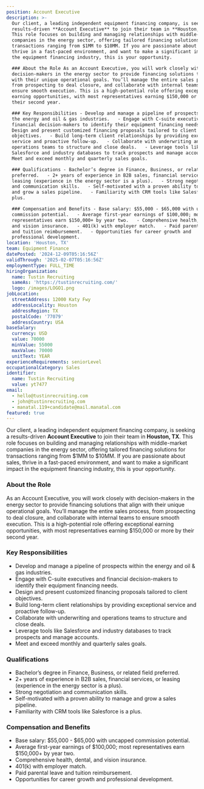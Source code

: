 ```yaml
---
position: Account Executive
description: >-
  Our client, a leading independent equipment financing company, is seeking a
  results-driven **Account Executive** to join their team in **Houston, TX**.
  This role focuses on building and managing relationships with middle-market
  companies in the energy sector, offering tailored financing solutions for
  transactions ranging from $1MM to $10MM. If you are passionate about sales,
  thrive in a fast-paced environment, and want to make a significant impact in
  the equipment financing industry, this is your opportunity.  

  ### About the Role As an Account Executive, you will work closely with
  decision-makers in the energy sector to provide financing solutions that align
  with their unique operational goals. You’ll manage the entire sales process,
  from prospecting to deal closure, and collaborate with internal teams to
  ensure smooth execution. This is a high-potential role offering exceptional
  earning opportunities, with most representatives earning $150,000 or more by
  their second year.  

  ### Key Responsibilities - Develop and manage a pipeline of prospects within
  the energy and oil & gas industries.   - Engage with C-suite executives and
  financial decision-makers to identify their equipment financing needs.   -
  Design and present customized financing proposals tailored to client
  objectives.   - Build long-term client relationships by providing exceptional
  service and proactive follow-up.   - Collaborate with underwriting and
  operations teams to structure and close deals.   - Leverage tools like
  Salesforce and industry databases to track prospects and manage accounts.   -
  Meet and exceed monthly and quarterly sales goals.  

  ### Qualifications - Bachelor’s degree in Finance, Business, or related field
  preferred.   - 2+ years of experience in B2B sales, financial services, or
  leasing (experience in the energy sector is a plus).   - Strong negotiation
  and communication skills.   - Self-motivated with a proven ability to manage
  and grow a sales pipeline.   - Familiarity with CRM tools like Salesforce is a
  plus.  

  ### Compensation and Benefits - Base salary: $55,000 - $65,000 with uncapped
  commission potential.   - Average first-year earnings of $100,000; most
  representatives earn $150,000+ by year two.   - Comprehensive health, dental,
  and vision insurance.   - 401(k) with employer match.   - Paid parental leave
  and tuition reimbursement.   - Opportunities for career growth and
  professional development.
location: 'Houston, TX'
team: Equipment Finance
datePosted: '2024-12-09T05:16:56Z'
validThrough: '2025-02-07T05:16:56Z'
employmentType: FULL_TIME
hiringOrganization:
  name: Tustin Recruiting
  sameAs: 'https://tustinrecruiting.com/'
  logo: /images/LOGO1.png
jobLocation:
  streetAddress: 12000 Katy Fwy
  addressLocality: Houston
  addressRegion: TX
  postalCode: '77079'
  addressCountry: USA
baseSalary:
  currency: USD
  value: 70000
  minValue: 55000
  maxValue: 70000
  unitText: YEAR
experienceRequirements: seniorLevel
occupationalCategory: Sales
identifier:
  name: Tustin Recruiting
  value: yt7477
email:
  - hello@tustinrecruiting.com
  - john@tustinrecruiting.com
  - manatal.119+candidate@mail.manatal.com
featured: true
---
```


Our client, a leading independent equipment financing company, is seeking a results-driven **Account Executive** to join their team in **Houston, TX**. This role focuses on building and managing relationships with middle-market companies in the energy sector, offering tailored financing solutions for transactions ranging from $1MM to $10MM. If you are passionate about sales, thrive in a fast-paced environment, and want to make a significant impact in the equipment financing industry, this is your opportunity.  

### About the Role
As an Account Executive, you will work closely with decision-makers in the energy sector to provide financing solutions that align with their unique operational goals. You’ll manage the entire sales process, from prospecting to deal closure, and collaborate with internal teams to ensure smooth execution. This is a high-potential role offering exceptional earning opportunities, with most representatives earning $150,000 or more by their second year.  

### Key Responsibilities
- Develop and manage a pipeline of prospects within the energy and oil & gas industries.  
- Engage with C-suite executives and financial decision-makers to identify their equipment financing needs.  
- Design and present customized financing proposals tailored to client objectives.  
- Build long-term client relationships by providing exceptional service and proactive follow-up.  
- Collaborate with underwriting and operations teams to structure and close deals.  
- Leverage tools like Salesforce and industry databases to track prospects and manage accounts.  
- Meet and exceed monthly and quarterly sales goals.  

### Qualifications
- Bachelor’s degree in Finance, Business, or related field preferred.  
- 2+ years of experience in B2B sales, financial services, or leasing (experience in the energy sector is a plus).  
- Strong negotiation and communication skills.  
- Self-motivated with a proven ability to manage and grow a sales pipeline.  
- Familiarity with CRM tools like Salesforce is a plus.  

### Compensation and Benefits
- Base salary: $55,000 - $65,000 with uncapped commission potential.  
- Average first-year earnings of $100,000; most representatives earn $150,000+ by year two.  
- Comprehensive health, dental, and vision insurance.  
- 401(k) with employer match.  
- Paid parental leave and tuition reimbursement.  
- Opportunities for career growth and professional development.  
